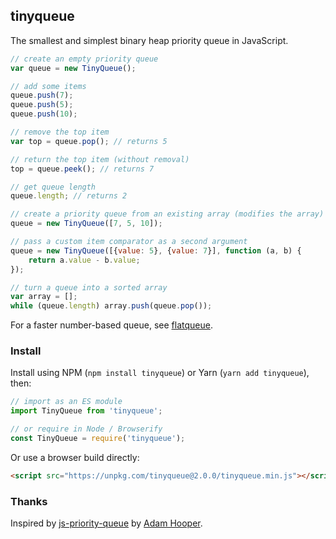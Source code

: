 ## tinyqueue

The smallest and simplest binary heap priority queue in JavaScript.

```js
// create an empty priority queue
var queue = new TinyQueue();

// add some items
queue.push(7);
queue.push(5);
queue.push(10);

// remove the top item
var top = queue.pop(); // returns 5

// return the top item (without removal)
top = queue.peek(); // returns 7

// get queue length
queue.length; // returns 2

// create a priority queue from an existing array (modifies the array)
queue = new TinyQueue([7, 5, 10]);

// pass a custom item comparator as a second argument
queue = new TinyQueue([{value: 5}, {value: 7}], function (a, b) {
	return a.value - b.value;
});

// turn a queue into a sorted array
var array = [];
while (queue.length) array.push(queue.pop());
```

For a faster number-based queue, see [flatqueue](https://github.com/mourner/flatqueue).

### Install

Install using NPM (`npm install tinyqueue`) or Yarn (`yarn add tinyqueue`), then:

```js
// import as an ES module
import TinyQueue from 'tinyqueue';

// or require in Node / Browserify
const TinyQueue = require('tinyqueue');
```

Or use a browser build directly:

```html
<script src="https://unpkg.com/tinyqueue@2.0.0/tinyqueue.min.js"></script>
```

### Thanks

Inspired by [js-priority-queue](https://github.com/adamhooper/js-priority-queue)
by [Adam Hooper](https://github.com/adamhooper).
